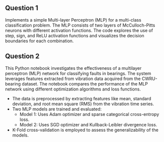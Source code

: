 ## Question 1
Implements a simple Multi-layer Perceptron (MLP) for a multi-class classification problem. The MLP consists of two layers of McCulloch-Pitts neurons with different activation functions. The code explores the use of step, sign, and ReLU activation functions and visualizes the decision boundaries for each combination.

## Question 2
This Python notebook investigates the effectiveness of a multilayer perceptron (MLP) network for classifying faults in bearings. The system leverages features extracted from vibration data acquired from the CWRU-bearing dataset. The notebook compares the performance of the MLP network using different optimization algorithms and loss functions.

- The data is preprocessed by extracting features like mean, standard deviation, and root mean square (RMS) from the vibration time series.
- Two MLP models are trained and evaluated:
  - Model 1: Uses Adam optimizer and sparse categorical cross-entropy loss.
  - Model 2: Uses SGD optimizer and Kullback-Leibler divergence loss.
- K-Fold cross-validation is employed to assess the generalizability of the models.
